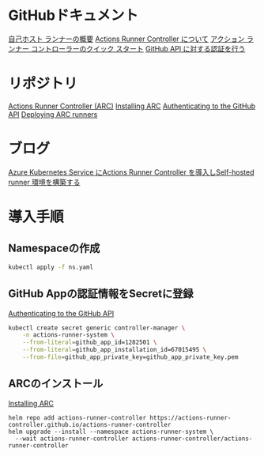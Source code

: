 
# GitHubドキュメント

[自己ホスト ランナーの概要](https://docs.github.com/ja/actions/hosting-your-own-runners/managing-self-hosted-runners/about-self-hosted-runners)
[Actions Runner Controller について](https://docs.github.com/ja/actions/hosting-your-own-runners/managing-self-hosted-runners-with-actions-runner-controller/about-actions-runner-controller)
[アクション ランナー コントローラーのクイック スタート](https://docs.github.com/ja/actions/hosting-your-own-runners/managing-self-hosted-runners-with-actions-runner-controller/quickstart-for-actions-runner-controller)
[GitHub API に対する認証を行う](https://docs.github.com/ja/actions/hosting-your-own-runners/managing-self-hosted-runners-with-actions-runner-controller/authenticating-to-the-github-api)

# リポジトリ

[Actions Runner Controller (ARC)](https://github.com/actions/actions-runner-controller)
[Installing ARC](https://github.com/actions/actions-runner-controller/blob/master/docs/installing-arc.md)
[Authenticating to the GitHub API](https://github.com/actions/actions-runner-controller/blob/master/docs/authenticating-to-the-github-api.md)
[Deploying ARC runners](https://github.com/actions/actions-runner-controller/blob/master/docs/deploying-arc-runners.md)


# ブログ

[Azure Kubernetes Service にActions Runner Controller を導入しSelf-hosted runner 環境を構築する](https://kdkwakaba.com/articles/deploy-actions-runner-controller-on-aks)


# 導入手順

## Namespaceの作成

``` sh
kubectl apply -f ns.yaml
```

## GitHub Appの認証情報をSecretに登録

[Authenticating to the GitHub API](https://github.com/actions/actions-runner-controller/blob/master/docs/authenticating-to-the-github-api.md)

``` sh
kubectl create secret generic controller-manager \
    -n actions-runner-system \
    --from-literal=github_app_id=1282501 \
    --from-literal=github_app_installation_id=67015495 \
    --from-file=github_app_private_key=github_app_private_key.pem

```

## ARCのインストール

[Installing ARC](https://github.com/actions/actions-runner-controller/blob/master/docs/installing-arc.md)

```
helm repo add actions-runner-controller https://actions-runner-controller.github.io/actions-runner-controller
helm upgrade --install --namespace actions-runner-system \
  --wait actions-runner-controller actions-runner-controller/actions-runner-controller
```

